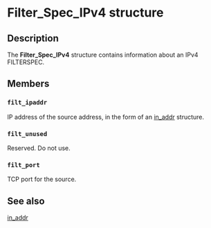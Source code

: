 # Filter_Spec_IPv4 structure

## Description

The
**Filter_Spec_IPv4** structure contains information about an IPv4 FILTERSPEC.

## Members

### `filt_ipaddr`

IP address of the source address, in the form of an [in_addr](https://learn.microsoft.com/windows/desktop/api/winsock2/ns-winsock2-in_addr) structure.

### `filt_unused`

Reserved. Do not use.

### `filt_port`

TCP port for the source.

## See also

[in_addr](https://learn.microsoft.com/windows/desktop/api/winsock2/ns-winsock2-in_addr)